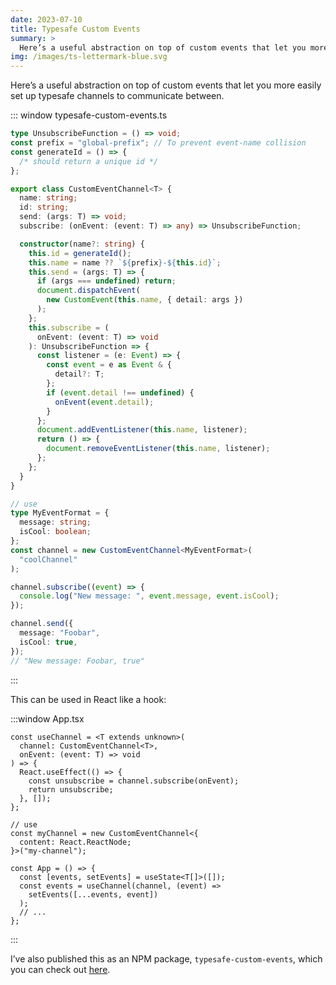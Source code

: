 ```yaml
---
date: 2023-07-10
title: Typesafe Custom Events
summary: >
  Here’s a useful abstraction on top of custom events that let you more easily set up typesafe channels to communicate between.
img: /images/ts-lettermark-blue.svg
---
```


Here’s a useful abstraction on top of custom events that let you more easily set up typesafe channels to communicate between.

::: window
typesafe-custom-events.ts

```ts
type UnsubscribeFunction = () => void;
const prefix = "global-prefix"; // To prevent event-name collision
const generateId = () => {
  /* should return a unique id */
};

export class CustomEventChannel<T> {
  name: string;
  id: string;
  send: (args: T) => void;
  subscribe: (onEvent: (event: T) => any) => UnsubscribeFunction;

  constructor(name?: string) {
    this.id = generateId();
    this.name = name ?? `${prefix}-${this.id}`;
    this.send = (args: T) => {
      if (args === undefined) return;
      document.dispatchEvent(
        new CustomEvent(this.name, { detail: args })
      );
    };
    this.subscribe = (
      onEvent: (event: T) => void
    ): UnsubscribeFunction => {
      const listener = (e: Event) => {
        const event = e as Event & {
          detail?: T;
        };
        if (event.detail !== undefined) {
          onEvent(event.detail);
        }
      };
      document.addEventListener(this.name, listener);
      return () => {
        document.removeEventListener(this.name, listener);
      };
    };
  }
}

// use
type MyEventFormat = {
  message: string;
  isCool: boolean;
};
const channel = new CustomEventChannel<MyEventFormat>(
  "coolChannel"
);

channel.subscribe((event) => {
  console.log("New message: ", event.message, event.isCool);
});

channel.send({
  message: "Foobar",
  isCool: true,
});
// "New message: Foobar, true"
```

:::

This can be used in React like a hook:

:::window
App.tsx

```tsx
const useChannel = <T extends unknown>(
  channel: CustomEventChannel<T>,
  onEvent: (event: T) => void
) => {
  React.useEffect(() => {
    const unsubscribe = channel.subscribe(onEvent);
    return unsubscribe;
  }, []);
};

// use
const myChannel = new CustomEventChannel<{
  content: React.ReactNode;
}>("my-channel");

const App = () => {
  const [events, setEvents] = useState<T[]>([]);
  const events = useChannel(channel, (event) =>
    setEvents([...events, event])
  );
  // ...
};
```

:::

I’ve also published this as an NPM package, `typesafe-custom-events`, which you can check out [here](https://typesafe-custom-events.ryfylke.dev/).
